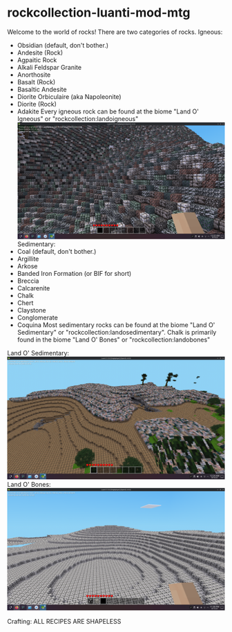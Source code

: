 # rockcollection-luanti-mod-mtg

Welcome to the world of rocks!
There are two categories of rocks.
Igneous:
- Obsidian (default, don't bother.)
- Andesite (Rock)
- Agpaitic Rock
- Alkali Feldspar Granite
- Anorthosite
- Basalt (Rock)
- Basaltic Andesite
- Diorite Orbiculaire (aka Napoleonite)
- Diorite (Rock)
- Adakite
Every igneous rock can be found at the biome "Land O' Igneous" or "rockcollection:landoigneous"
![Image of the "Land O' Igneous" biome.](screenshot/landoigneous.png)
Sedimentary:
- Coal (default, don't bother.)
- Argillite
- Arkose
- Banded Iron Formation (or BIF for short)
- Breccia
- Calcarenite
- Chalk
- Chert
- Claystone
- Conglomerate
- Coquina
Most sedimentary rocks can be found at the biome "Land O' Sedimentary" or "rockcollection:landosedimentary". Chalk is primarily found in the biome "Land O' Bones" or "rockcollection:landobones"

Land O' Sedimentary:
![Image of the "Land O' Sedimentary" biome.](screenshot/landosedimentary.png)
Land O' Bones:
![Image of the "Land O' Sedimentary" biome.](screenshot/landobones.png)

Crafting:
ALL RECIPES ARE SHAPELESS

